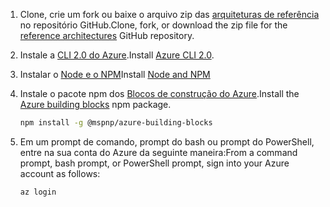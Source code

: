 1. <span data-ttu-id="a9dc1-101">Clone, crie um fork ou baixe o arquivo zip das [arquiteturas de referência](https://github.com/mspnp/reference-architectures) no repositório GitHub.</span><span class="sxs-lookup"><span data-stu-id="a9dc1-101">Clone, fork, or download the zip file for the [reference architectures](https://github.com/mspnp/reference-architectures) GitHub repository.</span></span>

2. <span data-ttu-id="a9dc1-102">Instale a [CLI 2.0 do Azure](/cli/azure/install-azure-cli?view=azure-cli-latest).</span><span class="sxs-lookup"><span data-stu-id="a9dc1-102">Install [Azure CLI 2.0](/cli/azure/install-azure-cli?view=azure-cli-latest).</span></span>

3. <span data-ttu-id="a9dc1-103">Instalar o [Node e o NPM](https://nodejs.org/en/download/)</span><span class="sxs-lookup"><span data-stu-id="a9dc1-103">Install [Node and NPM](https://nodejs.org/en/download/)</span></span>

4. <span data-ttu-id="a9dc1-104">Instale o pacote npm dos [Blocos de construção do Azure](https://github.com/mspnp/template-building-blocks/wiki/Install-Azure-Building-Blocks).</span><span class="sxs-lookup"><span data-stu-id="a9dc1-104">Install the [Azure building blocks](https://github.com/mspnp/template-building-blocks/wiki/Install-Azure-Building-Blocks) npm package.</span></span>

   ```bash
   npm install -g @mspnp/azure-building-blocks
   ```

5. <span data-ttu-id="a9dc1-105">Em um prompt de comando, prompt do bash ou prompt do PowerShell, entre na sua conta do Azure da seguinte maneira:</span><span class="sxs-lookup"><span data-stu-id="a9dc1-105">From a command prompt, bash prompt, or PowerShell prompt, sign into your Azure account as follows:</span></span>

   ```bash
   az login
   ```
